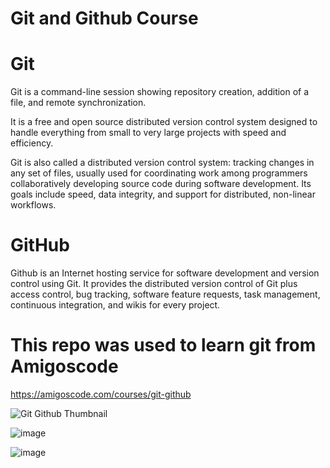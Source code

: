 # Git and Github Course
# Git
Git is a command-line session showing repository creation, addition of a file, and remote synchronization.

It is a free and open source distributed version control system designed to handle everything from small to very large projects with speed and efficiency.

Git is also called a distributed version control system: tracking changes in any set of files, usually used for coordinating work among programmers collaboratively developing source code during software development. Its goals include speed, data integrity, and support for distributed, non-linear workflows.

# GitHub 
Github is an Internet hosting service for software development and version control using Git. 
It provides the distributed version control of Git plus access control, bug tracking, software feature requests, task management, continuous integration, and wikis for every project.

# This repo was used to learn git from Amigoscode

https://amigoscode.com/courses/git-github

![Git   Github Thumbnail](https://user-images.githubusercontent.com/107305274/209530582-c100fd84-b696-4bc7-9223-fcbf1f460dad.png)

![image](https://user-images.githubusercontent.com/107305274/210371077-8dfabbc8-480e-4f36-b24f-093072081764.png)

![image](https://user-images.githubusercontent.com/107305274/210371348-75a6ba30-ffaa-49c6-add6-39fbe6b7cd6b.png)


